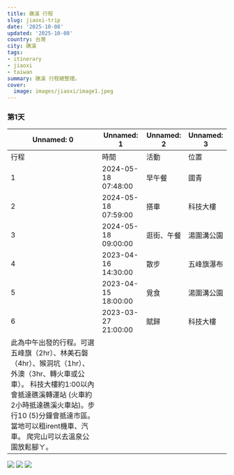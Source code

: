 ```yaml
---
title: 礁溪 行程
slug: jiaoxi-trip
date: '2025-10-08'
updated: '2025-10-08'
country: 台灣
city: 礁溪
tags:
- itinerary
- jiaoxi
- taiwan
summary: 礁溪 行程總整理。
cover:
  image: images/jiaoxi/image1.jpeg
---
```


### 第1天
| Unnamed: 0 | Unnamed: 1 | Unnamed: 2 | Unnamed: 3 |
|---|---|---|---|
| 行程 | 時間 | 活動 | 位置 |
| 1 | 2024-05-18 07:48:00 | 早午餐 | 國青 |
| 2 | 2024-05-18 07:59:00 | 搭車 | 科技大樓 |
| 3 | 2024-05-18 09:00:00 | 逛街、午餐 | 湯圍溝公園 |
| 4 | 2023-04-16 14:30:00 | 散步 | 五峰旗瀑布 |
| 5 | 2023-04-15 18:00:00 | 覓食 | 湯圍溝公園 |
| 6 | 2023-03-27 21:00:00 | 賦歸 | 科技大樓 |
| 此為中午出發的行程。可選五峰旗（2hr）、林美石磐（4hr）、猴洞坑（1hr）、外澳（3hr、轉火車或公車）。 科技大樓約1:00以內會抵達礁溪轉運站 (火車約2小時抵達礁溪火車站)。步行10 (5)分鐘會抵達市區。當地可以租irent機車、汽車。 爬完山可以去溫泉公園放鬆腳ㄚ。 |  |  |  |

![](images/jiaoxi/image1.jpeg)
![](images/jiaoxi/image1.png)
![](images/jiaoxi/image1.tif)